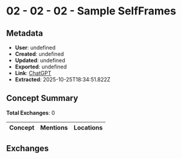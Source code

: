 # **02 - 02 - 02 - Sample SelfFrames**

## Metadata

- **User**: undefined
- **Created**: undefined
- **Updated**: undefined
- **Exported**: undefined
- **Link**: [ChatGPT](undefined)
- **Extracted**: 2025-10-25T18:34:51.822Z

## Concept Summary

**Total Exchanges**: 0

| Concept | Mentions | Locations |
|---------|----------|----------|

## Exchanges

